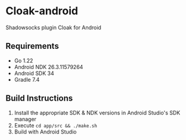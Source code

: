# Cloak-android
Shadowsocks plugin Cloak for Android

## Requirements

- Go 1.22
- Android NDK 26.3.11579264
- Android SDK 34
- Gradle 7.4

## Build Instructions

1. Install the appropriate SDK & NDK versions in Android Studio's SDK manager
2. Execute `cd app/src && ./make.sh`
3. Build with Android Studio
